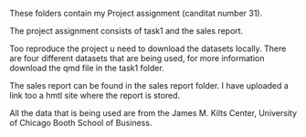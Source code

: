 These folders contain my Project assignment (canditat number 31).

The project assignment consists of task1 and the sales report. 

Too reproduce the project u need to download the datasets locally. There are four different datasets that are being used, for more information download the qmd file in the task1 folder. 

The sales report can be found in the sales report folder. I have uploaded a link too a hmtl site where the report is stored.

All the data that is being used are from the James M. Kilts Center, University of Chicago Booth School of Business. 
